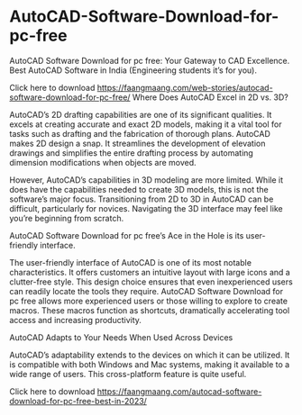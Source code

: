 # AutoCAD-Software-Download-for-pc-free

AutoCAD Software Download for pc free: Your Gateway to CAD Excellence. Best AutoCAD Software in India (Engineering students it’s for you).


Click here to download https://faangmaang.com/web-stories/autocad-software-download-for-pc-free/
Where Does AutoCAD Excel in 2D vs. 3D?

AutoCAD’s 2D drafting capabilities are one of its significant qualities. It excels at creating accurate and exact 2D models, making it a vital tool for tasks such as drafting and the fabrication of thorough plans. AutoCAD makes 2D design a snap. It streamlines the development of elevation drawings and simplifies the entire drafting process by automating dimension modifications when objects are moved.

However, AutoCAD’s capabilities in 3D modeling are more limited. While it does have the capabilities needed to create 3D models, this is not the software’s major focus. Transitioning from 2D to 3D in AutoCAD can be difficult, particularly for novices. Navigating the 3D interface may feel like you’re beginning from scratch.

AutoCAD Software Download for pc free’s Ace in the Hole is its user-friendly interface.

The user-friendly interface of AutoCAD is one of its most notable characteristics. It offers customers an intuitive layout with large icons and a clutter-free style. This design choice ensures that even inexperienced users can readily locate the tools they require. AutoCAD Software Download for pc free allows more experienced users or those willing to explore to create macros. These macros function as shortcuts, dramatically accelerating tool access and increasing productivity.

AutoCAD Adapts to Your Needs When Used Across Devices

AutoCAD’s adaptability extends to the devices on which it can be utilized. It is compatible with both Windows and Mac systems, making it available to a wide range of users. This cross-platform feature is quite useful.

Click here to download https://faangmaang.com/autocad-software-download-for-pc-free-best-in-2023/
